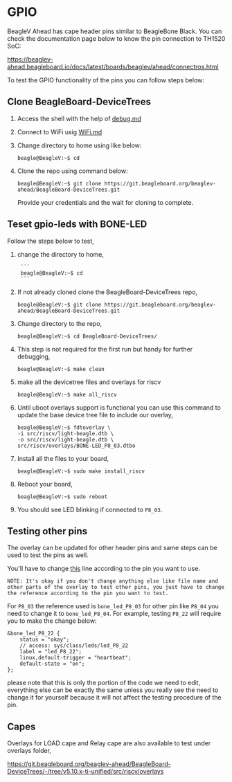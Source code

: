 # GPIO

BeagleV Ahead has cape header pins similar to BeagleBone Black. You can check the documentation page below to know the pin connection to TH1520 SoC:

https://beaglev-ahead.beagleboard.io/docs/latest/boards/beaglev/ahead/connectros.html

To test the GPIO functionality of the pins you can follow steps below:

## Clone BeagleBoard-DeviceTrees

1. Access the shell with the help of [debug.md](debug.md)
2. Connect to WiFi usig [WiFi.md](WiFi.md)
3. Change directory to home using like below:

    ```
    beagle@BeagleV:~$ cd
    ```

4. Clone the repo using command below:

    ```
    beagle@BeagleV:~$ git clone https://git.beagleboard.org/beaglev-ahead/BeagleBoard-DeviceTrees.git
    ```

    Provide your credentials and the wait for cloning to complete.

## Teset gpio-leds with BONE-LED

Follow the steps below to test,

1. change the directory to home,

        ```
        beagle@BeagleV:~$ cd
        ```

2. If not already cloned clone the BeagleBoard-DeviceTrees repo,

    ```
    beagle@BeagleV:~$ git clone https://git.beagleboard.org/beaglev-ahead/BeagleBoard-DeviceTrees.git
    ```

3. Change directory to the repo,

    ```
    beagle@BeagleV:~$ cd BeagleBoard-DeviceTrees/
    ```

4. This step is not required for the first run but handy for further debugging,

    ```
    beagle@BeagleV:~$ make clean
    ```

5. make all the devicetree files and overlays for riscv

    ```
    beagle@BeagleV:~$ make all_riscv
    ```

6. Until uboot overlays support is functional you can use this command to update the base device tree file to include our overlay,

    ```
    beagle@BeagleV:~$ fdtoverlay \
    -i src/riscv/light-beagle.dtb \
    -o src/riscv/light-beagle.dtb \
    src/riscv/overlays/BONE-LED_P8_03.dtbo
    ```

7. Install all the files to your board,

    ```
    beagle@BeagleV:~$ sudo make install_riscv
    ```

8. Reboot your board,

    ```
    beagle@BeagleV:~$ sudo reboot
    ```

9. You should see LED blinking if connected to `P8_03`.

## Testing other pins

The overlay can be updated for other header pins and same steps can be used to test the pins as well. 

You'll have to change [this](https://git.beagleboard.org/beaglev-ahead/BeagleBoard-DeviceTrees/-/blob/v5.10.x-ti-unified/src/riscv/overlays/BONE-LED_P8_03.dts#L26) line according to the pin you want to use.

```
NOTE: It's okay if you don't change anything else like file name and other parts of the overlay to test other pins, you just have to change the reference according to the pin you want to test.
```

For `P8_03` the reference used is `bone_led_P8_03` for other pin like `P8_04` you need to change it to `bone_led_P8_04`. For example, testing `P8_22` will require you to make the change below:

```
&bone_led_P8_22 {
    status = "okay";
    // access: sys/class/leds/led_P8_22
    label = "led_P8_22";
    linux,default-trigger = "heartbeat";
    default-state = "on";
};
```

please note that this is only the portion of the code we need to edit, everything else can be exactly the same unless you really see the need to change it for yourself because it will not affect the testing procedure of the pin.

## Capes

Overlays for LOAD cape and Relay cape are also available to test under overlays folder,

https://git.beagleboard.org/beaglev-ahead/BeagleBoard-DeviceTrees/-/tree/v5.10.x-ti-unified/src/riscv/overlays